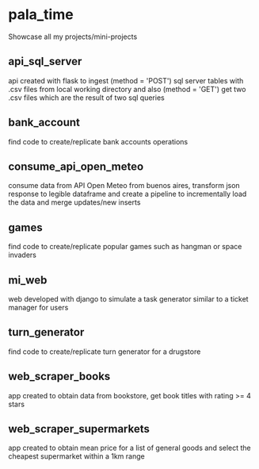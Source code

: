 # pala_time
Showcase all my projects/mini-projects

## api_sql_server
api created with flask to ingest (method = 'POST') sql server tables with .csv files from local working directory and also (method = 'GET') get two .csv files which are the result of two sql queries

## bank_account
find code to create/replicate bank accounts operations

## consume_api_open_meteo
consume data from API Open Meteo from buenos aires, transform json response to legible dataframe and create a pipeline to incrementally load
the data and merge updates/new inserts

## games
find code to create/replicate popular games such as hangman or space invaders

## mi_web
web developed with django to simulate a task generator similar to a ticket manager for users

## turn_generator
find code to create/replicate turn generator for a drugstore

## web_scraper_books
app created to obtain data from bookstore, get book titles with rating >= 4 stars

## web_scraper_supermarkets
app created to obtain mean price for a list of general goods and select the cheapest supermarket within a 1km range